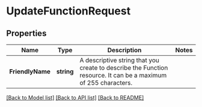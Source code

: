 # UpdateFunctionRequest

## Properties

Name | Type | Description | Notes
------------ | ------------- | ------------- | -------------
**FriendlyName** | **string** | A descriptive string that you create to describe the Function resource. It can be a maximum of 255 characters. | 

[[Back to Model list]](../README.md#documentation-for-models) [[Back to API list]](../README.md#documentation-for-api-endpoints) [[Back to README]](../README.md)


